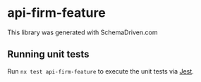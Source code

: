 
# api-firm-feature

This library was generated with SchemaDriven.com

## Running unit tests

Run `nx test api-firm-feature` to execute the unit tests via [Jest](https://jestjs.io).

